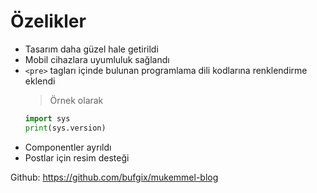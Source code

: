 # Özelikler
- Tasarım daha güzel hale getirildi
- Mobil cihazlara uyumluluk sağlandı
- `<pre>` tagları içinde bulunan programlama dili kodlarına renklendirme eklendi
    > Örnek olarak
    ```python
    import sys
    print(sys.version) 
    ```
- Componentler ayrıldı
- Postlar için resim desteği

Github: https://github.com/bufgix/mukemmel-blog